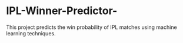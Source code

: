 # IPL-Winner-Predictor-
This project predicts the win probability of IPL matches using machine learning techniques.
